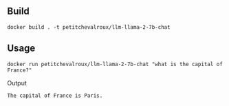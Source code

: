 ## Build
```
docker build . -t petitchevalroux/llm-llama-2-7b-chat
```

## Usage
```
docker run petitchevalroux/llm-llama-2-7b-chat "what is the capital of France?"
```
Output
```
The capital of France is Paris.
```
